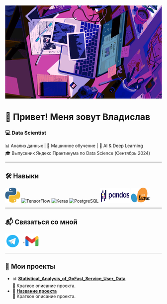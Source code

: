 
<p align="center">
  <img src="https://github.com/St-Rann/St-Rann/blob/main/type%202.gif?raw=true" alt="GIF" width="600" height="300">
</p>

# 👋 Привет! Меня зовут Владислав

### 💻 Data Scientist


📊 Анализ данных | 🤖 Машинное обучение | 🧠 AI & Deep Learning  
🎓 Выпускник Яндекс Практикума по Data Science (Сентябрь 2024)


---

## 🛠️ Навыки

<div align="left">
  <img src="https://github.com/St-Rann/St-Rann/blob/main/icons8-python-96.png?raw=true" width="48" height="48" alt="Python" />
  <img src="https://upload.wikimedia.org/wikipedia/commons/2/2d/Tensorflow_logo.svg" width="48" height="48" alt="TensorFlow" />
  <img src="https://upload.wikimedia.org/wikipedia/commons/a/ae/Keras_logo.svg" width="48" height="48" alt="Keras" />
  <img src="https://upload.wikimedia.org/wikipedia/commons/2/29/Postgresql_elephant.svg" width="48" height="48" alt="PostgreSQL" />
  <img src="https://github.com/St-Rann/St-Rann/blob/main/03.JPG?raw=true" width="96" height="48" alt="Pandas" />
  <img src="https://github.com/St-Rann/St-Rann/blob/main/04.JPG?raw=true" width="60" height="48" alt="Scikit-learn" />
</div>

---

## 📬 Связаться со мной

<div align="left">
  <a href="https://t.me/SaintRann" target="_blank">
    <img src="https://github.com/St-Rann/St-Rann/blob/main/icons8-telegram-logo-144.png?raw=true" width="48" height="48" alt="Telegram" style="vertical-align: middle; margin-right: 10px;" />
  </a>
  <a href="mailto:vlad1117111@gmail.com" target="_blank">
    <img src="https://github.com/St-Rann/St-Rann/blob/main/icons8-gmail-144.png?raw=true" width="48" height="48" alt="Gmail" style="vertical-align: middle;" />
  </a>
</div>

---

## 🚀 Мои проекты

- 📊 **[Statistical_Analysis_of_GoFast_Service_User_Data](https://github.com/St-Rann/Statistical_Analysis_of_GoFast_Service_User_Data)**  
📌 Краткое описание проекта.
- 🤖 **[Название проекта](<!-- Добавьте ссылку на проект -->)**  
📌 Краткое описание проекта.
